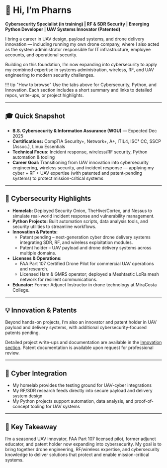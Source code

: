 # **👋 Hi, I’m Pharns**

**Cybersecurity Specialist (in training) | RF & SDR Security | Emerging Python Developer | UAV Systems Innovator (Patented)**  

I bring a career in UAV design, payload systems, and drone delivery innovation — including running my own drone company, where I also acted as the system administrator responsible for IT infrastructure, employee accounts, and operational security.  

Building on this foundation, I’m now expanding into cybersecurity to apply my combined expertise in systems administration, wireless, RF, and UAV engineering to modern security challenges.  

!!! tip "How to browse"
    Use the tabs above for Cybersecurity, Python, and Innovation. Each section includes a short summary and links to detailed repos, write-ups, or project highlights.

---

## **🎓 Quick Snapshot**
- **B.S. Cybersecurity & Information Assurance (WGU)** — Expected Dec 2025  
- **Certifications:** CompTIA Security+, Network+, A+, ITIL4, ISC² CC, SSCP (Assoc.), Linux Essentials  
- **Technical Focus:** Incident response, wireless/RF security, Python automation & tooling  
- **Career Goal:** Transitioning from UAV innovation into cybersecurity engineering, wireless security, and incident response — applying my cyber + RF + UAV expertise (with patented and patent-pending systems) to protect mission-critical systems  

---

## **🚀 Cybersecurity Highlights**
- **Homelab:** Deployed Security Onion, TheHive/Cortex, and Nessus to simulate real-world incident response and vulnerability management.
- **Python Projects:** Built automation scripts, data analysis tools, and security utilities to streamline workflows.
- **Innovation & Patents:**
  - Patent pending – next-generation cyber drone delivery systems integrating SDR, RF, and wireless exploitation modules.
  - Patent holder – UAV payload and drone delivery systems across multiple domains.
- **Licenses & Operations:**
  - FAA Part 107 Certified Drone Pilot for commercial UAV operations and research.
  - Licensed Ham & GMRS operator; deployed a Meshtastic LoRa mesh network for resilient communications.  
- **Educator:** Former Adjunct Instructor in drone technology at MiraCosta College.

---

## **💡 Innovation & Patents**

Beyond hands-on projects, I’m also an innovator and patent holder in UAV payload and delivery systems, with additional cybersecurity-focused patents pending.  

Detailed project write-ups and documentation are available in the [Innovation section](innovation/). Patent documentation is available upon request for professional review.  

---
<!-- ## **🌟 Integration With My Cybersecurity Work** -->
## **🌟 Cyber Integration**
- My homelab provides the testing ground for UAV-cyber integrations  
- My RF/SDR research feeds directly into secure payload and delivery system design  
- My Python projects support automation, data analysis, and proof-of-concept tooling for UAV systems  

---

## 📌 **Key Takeaway**
I’m a seasoned UAV innovator, FAA Part 107 licensed pilot, former adjunct educator, and patent holder now expanding into cybersecurity. My goal is to bring together drone engineering, RF/wireless expertise, and cybersecurity knowledge to deliver solutions that protect and enable mission-critical systems.
